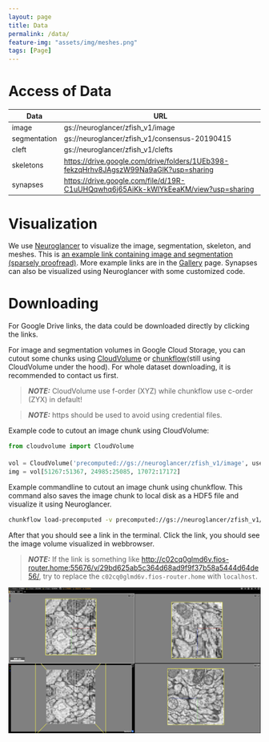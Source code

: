 ```yaml
---
layout: page
title: Data
permalink: /data/
feature-img: "assets/img/meshes.png"
tags: [Page]
---
```


# Access of Data


| Data          | URL |
| -----------   | ----------- |
| image         | gs://neuroglancer/zfish_v1/image |
| segmentation  | gs://neuroglancer/zfish_v1/consensus-20190415   |
| cleft         | gs://neuroglancer/zfish_v1/clefts     |
| skeletons     | https://drive.google.com/drive/folders/1UEb398-fekzqHrhv8JAgszW99Na9aGlK?usp=sharing |
| synapses      | https://drive.google.com/file/d/19R-C1uUHQqwhq6j65AiKk-kWlYkEeaKM/view?usp=sharing |

# Visualization
We use [Neuroglancer](https://github.com/google/neuroglancer) to visualize the image, segmentation, skeleton, and meshes. This is [an example link containing image and segmentation (sparsely proofread)](https://neuromancer-seung-import.appspot.com/#!%7B%22layers%22:%5B%7B%22source%22:%22precomputed://gs://neuroglancer/zfish_v1/image%22%2C%22type%22:%22image%22%2C%22opacity%22:0.43%2C%22blend%22:%22default%22%2C%22shaderControls%22:%7B%7D%2C%22name%22:%22image%22%7D%2C%7B%22source%22:%22precomputed://gs://neuroglancer/zfish_v1/consensus-20190415%22%2C%22type%22:%22segmentation%22%2C%22skeletonRendering%22:%7B%22mode2d%22:%22lines_and_points%22%2C%22mode3d%22:%22lines%22%7D%2C%22name%22:%22consensus-20190415%22%7D%5D%2C%22navigation%22:%7B%22pose%22:%7B%22position%22:%7B%22voxelSize%22:%5B5%2C5%2C45%5D%2C%22voxelCoordinates%22:%5B51461.74609375%2C24880.7734375%2C17072.6640625%5D%7D%7D%2C%22zoomFactor%22:19.889658834717007%7D%2C%22perspectiveOrientation%22:%5B0.33774635195732117%2C-0.7286133766174316%2C-0.27233976125717163%2C0.5299820899963379%5D%2C%22perspectiveZoom%22:2132.77119684805%2C%22showSlices%22:false%2C%22jsonStateServer%22:%22https://www.dynamicannotationframework.com/nglstate/post%22%2C%22selectedLayer%22:%7B%22layer%22:%22consensus-20190415%22%2C%22size%22:460%7D%2C%22layout%22:%224panel%22%7D). 
More example links are in the [Gallery](http://zebrafish.brain-map.github.io/) page. Synapses can also be visualized using Neuroglancer with some customized code.


# Downloading 
For Google Drive links, the data could be downloaded directly by clicking the links.

For image and segmentation volumes in Google Cloud Storage, you can cutout some chunks using [CloudVolume](https://github.com/seung-lab/cloud-volume) or [chunkflow](https://github.com/seung-lab/chunkflow)(still using CloudVolume under the hood). For whole dataset downloading, it is recommended to contact us first.

> **_NOTE:_** CloudVolume use f-order (XYZ) while chunkflow use c-order (ZYX) in default!

> **_NOTE:_** https should be used to avoid using credential files.

Example code to cutout an image chunk using CloudVolume:
```python
from cloudvolume import CloudVolume

vol = CloudVolume('precomputed://gs://neuroglancer/zfish_v1/image', use_https=True)
img = vol[51267:51367, 24985:25085, 17072:17172]
```

Example commandline to cutout an image chunk using chunkflow. This command also saves the image chunk to local disk as a HDF5 file and visualize it using Neuroglancer.
```bash
chunkflow load-precomputed -v precomputed://gs://neuroglancer/zfish_v1/image --use-https --chunk-start 17072 24985 51267 --chunk-size 40 400 400 save-h5 -f image.h5 neuroglancer
```

After that you should see a link in the terminal. Click the link, you should see the image volume visualized in webbrowser. 
> **_NOTE:_** If the link is something like http://c02cq0glmd6v.fios-router.home:55676/v/29bd625ab5c364d68ad9f9f37b58a5444d64de56/, try to replace the `c02cq0glmd6v.fios-router.home` with `localhost`.

![](../assets/img/neuroglancer_image.png)
